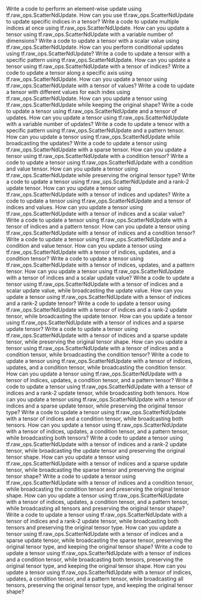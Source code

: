 Write a code to perform an element-wise update using tf.raw_ops.ScatterNdUpdate.
How can you use tf.raw_ops.ScatterNdUpdate to update specific indices in a tensor?
Write a code to update multiple indices at once using tf.raw_ops.ScatterNdUpdate.
How can you update a tensor using tf.raw_ops.ScatterNdUpdate with a variable number of dimensions?
Write a code to update a tensor with a scalar value using tf.raw_ops.ScatterNdUpdate.
How can you perform conditional updates using tf.raw_ops.ScatterNdUpdate?
Write a code to update a tensor with a specific pattern using tf.raw_ops.ScatterNdUpdate.
How can you update a tensor using tf.raw_ops.ScatterNdUpdate with a tensor of indices?
Write a code to update a tensor along a specific axis using tf.raw_ops.ScatterNdUpdate.
How can you update a tensor using tf.raw_ops.ScatterNdUpdate with a tensor of values?
Write a code to update a tensor with different values for each index using tf.raw_ops.ScatterNdUpdate.
How can you update a tensor using tf.raw_ops.ScatterNdUpdate while keeping the original shape?
Write a code to update a tensor using tf.raw_ops.ScatterNdUpdate and a tensor of updates.
How can you update a tensor using tf.raw_ops.ScatterNdUpdate with a variable number of updates?
Write a code to update a tensor with a specific pattern using tf.raw_ops.ScatterNdUpdate and a pattern tensor.
How can you update a tensor using tf.raw_ops.ScatterNdUpdate while broadcasting the updates?
Write a code to update a tensor using tf.raw_ops.ScatterNdUpdate with a sparse tensor.
How can you update a tensor using tf.raw_ops.ScatterNdUpdate with a condition tensor?
Write a code to update a tensor using tf.raw_ops.ScatterNdUpdate with a condition and value tensor.
How can you update a tensor using tf.raw_ops.ScatterNdUpdate while preserving the original tensor type?
Write a code to update a tensor using tf.raw_ops.ScatterNdUpdate and a rank-2 update tensor.
How can you update a tensor using tf.raw_ops.ScatterNdUpdate with a tensor of indices and updates?
Write a code to update a tensor using tf.raw_ops.ScatterNdUpdate and a tensor of indices and values.
How can you update a tensor using tf.raw_ops.ScatterNdUpdate with a tensor of indices and a scalar value?
Write a code to update a tensor using tf.raw_ops.ScatterNdUpdate with a tensor of indices and a pattern tensor.
How can you update a tensor using tf.raw_ops.ScatterNdUpdate with a tensor of indices and a condition tensor?
Write a code to update a tensor using tf.raw_ops.ScatterNdUpdate and a condition and value tensor.
How can you update a tensor using tf.raw_ops.ScatterNdUpdate with a tensor of indices, updates, and a condition tensor?
Write a code to update a tensor using tf.raw_ops.ScatterNdUpdate with a tensor of indices, updates, and a pattern tensor.
How can you update a tensor using tf.raw_ops.ScatterNdUpdate with a tensor of indices and a scalar update value?
Write a code to update a tensor using tf.raw_ops.ScatterNdUpdate with a tensor of indices and a scalar update value, while broadcasting the update value.
How can you update a tensor using tf.raw_ops.ScatterNdUpdate with a tensor of indices and a rank-2 update tensor?
Write a code to update a tensor using tf.raw_ops.ScatterNdUpdate with a tensor of indices and a rank-2 update tensor, while broadcasting the update tensor.
How can you update a tensor using tf.raw_ops.ScatterNdUpdate with a tensor of indices and a sparse update tensor?
Write a code to update a tensor using tf.raw_ops.ScatterNdUpdate with a tensor of indices and a sparse update tensor, while preserving the original tensor shape.
How can you update a tensor using tf.raw_ops.ScatterNdUpdate with a tensor of indices and a condition tensor, while broadcasting the condition tensor?
Write a code to update a tensor using tf.raw_ops.ScatterNdUpdate with a tensor of indices, updates, and a condition tensor, while broadcasting the condition tensor.
How can you update a tensor using tf.raw_ops.ScatterNdUpdate with a tensor of indices, updates, a condition tensor, and a pattern tensor?
Write a code to update a tensor using tf.raw_ops.ScatterNdUpdate with a tensor of indices and a rank-2 update tensor, while broadcasting both tensors.
How can you update a tensor using tf.raw_ops.ScatterNdUpdate with a tensor of indices and a sparse update tensor, while preserving the original tensor type?
Write a code to update a tensor using tf.raw_ops.ScatterNdUpdate with a tensor of indices and a condition tensor, while broadcasting both tensors.
How can you update a tensor using tf.raw_ops.ScatterNdUpdate with a tensor of indices, updates, a condition tensor, and a pattern tensor, while broadcasting both tensors?
Write a code to update a tensor using tf.raw_ops.ScatterNdUpdate with a tensor of indices and a rank-2 update tensor, while broadcasting the update tensor and preserving the original tensor shape.
How can you update a tensor using tf.raw_ops.ScatterNdUpdate with a tensor of indices and a sparse update tensor, while broadcasting the sparse tensor and preserving the original tensor shape?
Write a code to update a tensor using tf.raw_ops.ScatterNdUpdate with a tensor of indices and a condition tensor, while broadcasting the condition tensor and preserving the original tensor shape.
How can you update a tensor using tf.raw_ops.ScatterNdUpdate with a tensor of indices, updates, a condition tensor, and a pattern tensor, while broadcasting all tensors and preserving the original tensor shape?
Write a code to update a tensor using tf.raw_ops.ScatterNdUpdate with a tensor of indices and a rank-2 update tensor, while broadcasting both tensors and preserving the original tensor type.
How can you update a tensor using tf.raw_ops.ScatterNdUpdate with a tensor of indices and a sparse update tensor, while broadcasting the sparse tensor, preserving the original tensor type, and keeping the original tensor shape?
Write a code to update a tensor using tf.raw_ops.ScatterNdUpdate with a tensor of indices and a condition tensor, while broadcasting both tensors, preserving the original tensor type, and keeping the original tensor shape.
How can you update a tensor using tf.raw_ops.ScatterNdUpdate with a tensor of indices, updates, a condition tensor, and a pattern tensor, while broadcasting all tensors, preserving the original tensor type, and keeping the original tensor shape?